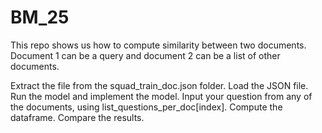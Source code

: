# BM_25
This repo shows us how to compute similarity between two documents. Document 1 can be a query and document 2 can be a list of other documents.

Extract the file from the squad_train_doc.json folder.
Load the JSON file.
Run the model and implement the model.
Input your question from any of the documents, using list_questions_per_doc[index].
Compute the dataframe.
Compare the results.
